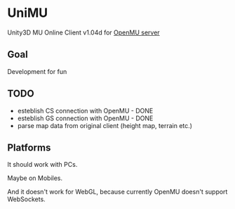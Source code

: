 # UniMU

Unity3D MU Online Client v1.04d for [OpenMU server](https://github.com/MUnique/OpenMU)

## Goal

Development for fun

## TODO

- esteblish CS connection with OpenMU - DONE
- esteblish GS connection with OpenMU - DONE
- parse map data from original client (height map, terrain etc.)

## Platforms

It should work with PCs.

Maybe on Mobiles.

And it doesn't work for WebGL, because currently OpenMU doesn't support WebSockets. 
